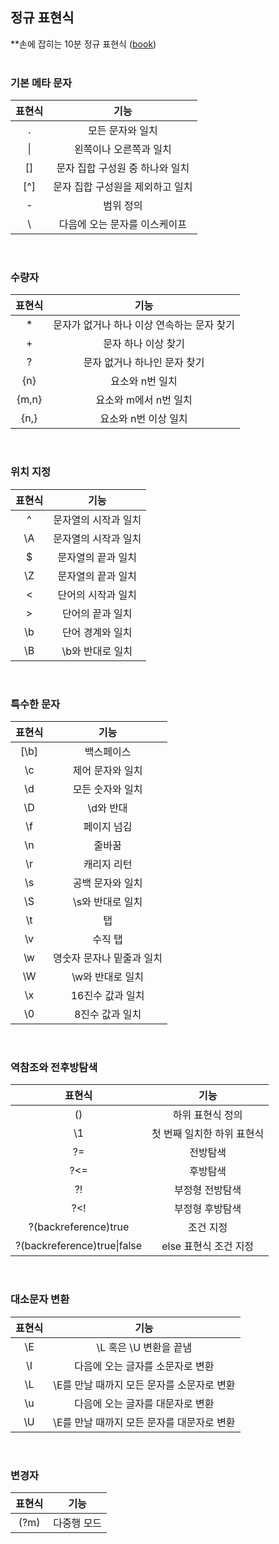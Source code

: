 ## 정규 표현식
**손에 잡히는 10분 정규 표현식 ([book](https://www.aladin.co.kr/shop/wproduct.aspx?ItemId=196607460))
</br></br>

### 기본 메타 문자
|표현식|기능|
|:---:|:---:|
|.|모든 문자와 일치|
|\||왼쪽이나 오른쪽과 일치|
|[]|문자 집합 구성원 중 하나와 일치|
|[^]|문자 집합 구성원을 제외하고 일치|
|-|범위 정의|
|\ |다음에 오는 문자를 이스케이프|
</br>

### 수량자
|표현식|기능|
|:---:|:---:|
|*|문자가 없거나 하나 이상 연속하는 문자 찾기|
|+|문자 하나 이상 찾기|
|?|문자 없거나 하나인 문자 찾기|
|{n}|요소와 n번 일치|
|{m,n}|요소와 m에서 n번 일치|
|{n,}|요소와 n번 이상 일치|
</br>

### 위치 지정
|표현식|기능|
|:---:|:---:|
|^|문자열의 시작과 일치|
|\A|문자열의 시작과 일치|
|$|문자열의 끝과 일치|
|\Z|문자열의 끝과 일치|
|\<|단어의 시작과 일치|
|\>|단어의 끝과 일치|
|\b|단어 경계와 일치
|\B|\b와 반대로 일치|
</br>

### 특수한 문자
|표현식|기능|
|:---:|:---:|
|[\b]|백스페이스|
|\c|제어 문자와 일치|
|\d|모든 숫자와 일치|
|\D|\d와 반대|
|\f|페이지 넘김|
|\n|줄바꿈|
|\r|캐리지 리턴|
|\s|공백 문자와 일치|
|\S|\s와 반대로 일치|
|\t|탭|
|\v|수직 탭|
|\w|영숫자 문자나 밑줄과 일치|
|\W|\w와 반대로 일치|
|\x|16진수 값과 일치|
|\0|8진수 값과 일치|
</br>

### 역참조와 전후방탐색
|표현식|기능|
|:---:|:---:|
|()|하위 표현식 정의|
|\1|첫 번째 일치한 하위 표현식|
|?=|전방탐색|
|?<=|후방탐색|
|?!|부정형 전방탐색|
|?<!|부정형 후방탐색|
|?(backreference)true|조건 지정|
|?(backreference)true\|false|else 표현식 조건 지정|
</br>

### 대소문자 변환
|표현식|기능|
|:---:|:---:|
|\E|\L 혹은 \U 변환을 끝냄|
|\I|다음에 오는 글자를 소문자로 변환|
|\L|\E를 만날 때까지 모든 문자를 소문자로 변환|
|\u|다음에 오는 글자를 대문자로 변환
|\U|\E를 만날 때까지 모든 문자를 대문자로 변환|
</br>

### 변경자
|표현식|기능|
|:---:|:---:|
|(?m)|다중행 모드|
